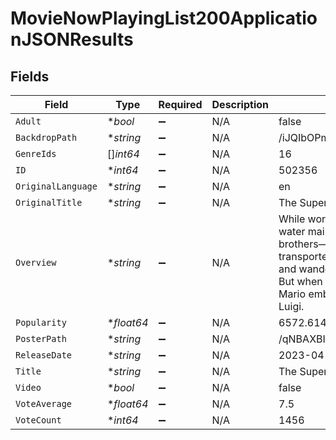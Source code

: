 # MovieNowPlayingList200ApplicationJSONResults


## Fields

| Field                                                                                                                                                                                                                                                        | Type                                                                                                                                                                                                                                                         | Required                                                                                                                                                                                                                                                     | Description                                                                                                                                                                                                                                                  | Example                                                                                                                                                                                                                                                      |
| ------------------------------------------------------------------------------------------------------------------------------------------------------------------------------------------------------------------------------------------------------------ | ------------------------------------------------------------------------------------------------------------------------------------------------------------------------------------------------------------------------------------------------------------ | ------------------------------------------------------------------------------------------------------------------------------------------------------------------------------------------------------------------------------------------------------------ | ------------------------------------------------------------------------------------------------------------------------------------------------------------------------------------------------------------------------------------------------------------ | ------------------------------------------------------------------------------------------------------------------------------------------------------------------------------------------------------------------------------------------------------------ |
| `Adult`                                                                                                                                                                                                                                                      | **bool*                                                                                                                                                                                                                                                      | :heavy_minus_sign:                                                                                                                                                                                                                                           | N/A                                                                                                                                                                                                                                                          | false                                                                                                                                                                                                                                                        |
| `BackdropPath`                                                                                                                                                                                                                                               | **string*                                                                                                                                                                                                                                                    | :heavy_minus_sign:                                                                                                                                                                                                                                           | N/A                                                                                                                                                                                                                                                          | /iJQIbOPm81fPEGKt5BPuZmfnA54.jpg                                                                                                                                                                                                                             |
| `GenreIds`                                                                                                                                                                                                                                                   | []*int64*                                                                                                                                                                                                                                                    | :heavy_minus_sign:                                                                                                                                                                                                                                           | N/A                                                                                                                                                                                                                                                          | 16                                                                                                                                                                                                                                                           |
| `ID`                                                                                                                                                                                                                                                         | **int64*                                                                                                                                                                                                                                                     | :heavy_minus_sign:                                                                                                                                                                                                                                           | N/A                                                                                                                                                                                                                                                          | 502356                                                                                                                                                                                                                                                       |
| `OriginalLanguage`                                                                                                                                                                                                                                           | **string*                                                                                                                                                                                                                                                    | :heavy_minus_sign:                                                                                                                                                                                                                                           | N/A                                                                                                                                                                                                                                                          | en                                                                                                                                                                                                                                                           |
| `OriginalTitle`                                                                                                                                                                                                                                              | **string*                                                                                                                                                                                                                                                    | :heavy_minus_sign:                                                                                                                                                                                                                                           | N/A                                                                                                                                                                                                                                                          | The Super Mario Bros. Movie                                                                                                                                                                                                                                  |
| `Overview`                                                                                                                                                                                                                                                   | **string*                                                                                                                                                                                                                                                    | :heavy_minus_sign:                                                                                                                                                                                                                                           | N/A                                                                                                                                                                                                                                                          | While working underground to fix a water main, Brooklyn plumbers—and brothers—Mario and Luigi are transported down a mysterious pipe and wander into a magical new world. But when the brothers are separated, Mario embarks on an epic quest to find Luigi. |
| `Popularity`                                                                                                                                                                                                                                                 | **float64*                                                                                                                                                                                                                                                   | :heavy_minus_sign:                                                                                                                                                                                                                                           | N/A                                                                                                                                                                                                                                                          | 6572.614                                                                                                                                                                                                                                                     |
| `PosterPath`                                                                                                                                                                                                                                                 | **string*                                                                                                                                                                                                                                                    | :heavy_minus_sign:                                                                                                                                                                                                                                           | N/A                                                                                                                                                                                                                                                          | /qNBAXBIQlnOThrVvA6mA2B5ggV6.jpg                                                                                                                                                                                                                             |
| `ReleaseDate`                                                                                                                                                                                                                                                | **string*                                                                                                                                                                                                                                                    | :heavy_minus_sign:                                                                                                                                                                                                                                           | N/A                                                                                                                                                                                                                                                          | 2023-04-05                                                                                                                                                                                                                                                   |
| `Title`                                                                                                                                                                                                                                                      | **string*                                                                                                                                                                                                                                                    | :heavy_minus_sign:                                                                                                                                                                                                                                           | N/A                                                                                                                                                                                                                                                          | The Super Mario Bros. Movie                                                                                                                                                                                                                                  |
| `Video`                                                                                                                                                                                                                                                      | **bool*                                                                                                                                                                                                                                                      | :heavy_minus_sign:                                                                                                                                                                                                                                           | N/A                                                                                                                                                                                                                                                          | false                                                                                                                                                                                                                                                        |
| `VoteAverage`                                                                                                                                                                                                                                                | **float64*                                                                                                                                                                                                                                                   | :heavy_minus_sign:                                                                                                                                                                                                                                           | N/A                                                                                                                                                                                                                                                          | 7.5                                                                                                                                                                                                                                                          |
| `VoteCount`                                                                                                                                                                                                                                                  | **int64*                                                                                                                                                                                                                                                     | :heavy_minus_sign:                                                                                                                                                                                                                                           | N/A                                                                                                                                                                                                                                                          | 1456                                                                                                                                                                                                                                                         |